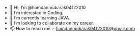 - 👋 Hi, I’m @hamdanmubarak04122010
- 👀 I’m interested in Coding.
- 🌱 I’m currently learning JAVA.
- 💞️ I’m looking to collaborate on my career.
- 📫 How to reach me :- hamdanmubarak04122010@gmail.com

<!---
hamdanmubarak04122010/hamdanmubarak04122010 is a ✨ special ✨ repository because its `README.md` (this file) appears on your GitHub profile.
You can click the Preview link to take a look at your changes.
--->

